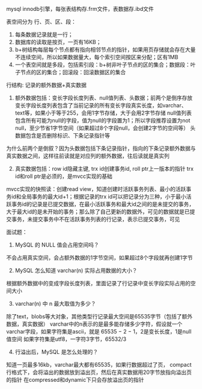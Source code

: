 mysql innodb引擎，每张表结构存.frm文件，表数据存.ibd文件

表空间分为 行、页、区、段：
1. 每条数据记录就是一行；
2. 数据库的读取是按页，一页有16KB；
3. b+树结构每层每个节点都有指向相邻节点的指针，如果用页存储就会存在大量不连续空间，所以如果数据量大，每个索引空间按区来分配；区有1MB
4. 一个表空间就是多段，包括索引段：b+树非叶子节点的区的集合；数据段：叶子节点的区的集合；回滚段：回滚数据区的集合

行结构: 记录的额外数据+真实数据
1. 额外数据包括：变长字段长度列表、null值列表、头数据；前两个是倒序存放
变长字段长度列表包含了当前记录的所有变长字段真实长度，如varchar、text等，如果小于等于255，会用1字节存储，大于会用2字节存储
null值列表包含所有可能为null的字段，值为null的字段置为1；所以字段推荐设置为not null，至少节省1字节空间（如果超过8个字段null，会创建2字节的空间等）
头数据包含是否删除标识、下条记录指针等

为什么前两个是倒叙？因为头数据包括下条记录指针，指向的下条记录额外数据与真实数据之间，这样往前读就是对应列的额外数据，往后读就是真实列

2. 真实数据包括：row id隐藏主键, trx id创建事务id, roll ptr上一版本的指针
trx id和roll ptr是必须的，是mvcc实现的基础

mvcc实现的快照读：创建read view，知道创建时活跃事务列表、最小的活跃事务id和全局事务的最大id+1；根据记录的trx id可以把记录分为三种，小于最小活跃事务id的记录是已提交数据，在最小活跃事务和最大id之间的是未提交的事务，大于最大id的是未开始的事务；那么除了自己更新的数据外，可见的数据就是已提交事务，未提交事务中不在活跃事务列表的行记录，表示已提交事务，可见

面试题：

1. MySQL 的 NULL 值会占用空间吗？

不会占用真实空间，会占额外数据的1字节空间，如果超过8个字段就再创建1字节

2. MySQL 怎么知道 varchar(n) 实际占用数据的大小？

根据额外数据中的变成字段长度列表，里面记录了行记录中变长字段实际占用的空间大小

3. varchar(n) 中 n 最大取值为多少？

除了text，blobs等大对象，其他类型行记录最大空间是65535字节（包括了额外数据，真实数据）
varchar中的n表示的是最多能存储多少字符，假设就一个varchar字段，如果字符集是ascii，就是 65535 − 2 − 1，2是变长长度，1是null值空间
如果字符集是utf8，一字符3字节，65532/3 

4. 行溢出后，MySQL 是怎么处理的？

知道一页最多16kb，varchar最大都有65535，如果行数据超过了页，
compact行格式下，会将溢出的数据放到溢出页，然后在真实数据用20字节放指向溢出页的指针
在compressed和dynamic下只会存放溢出页的指针